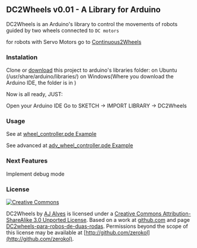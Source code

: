 ## DC2Wheels v0.01 - A Library for Arduino

DC2Wheels is an Arduino's library to control the movements of robots guided by two wheels connected to `DC motors`

for robots with Servo Motors go to [Continuous2Wheels](http://github.com/zerokol/Continuous2Wheels)

### Instalation

Clone or [download](https://github.com/zerokol/DC2Wheels/downloads) this project to arduino's libraries folder:
on Ubuntu (/usr/share/arduino/libraries/) on Windows(Where you download the Arduino IDE, the folder is in )

Now is all ready, JUST:

Open your Arduino IDE
Go to SKETCH → IMPORT LIBRARY → DC2Wheels

### Usage

See at [wheel_controller.pde Example](http://github.com/zerokol/DC2Wheels/blob/master/examples/wheel_controller/wheel_controller.pde)

See advanced at [adv_wheel_controller.pde Example](http://github.com/zerokol/DC2Wheels/blob/master/examples/advanced_wheel_controller/adv_wheel_controller.pde)

### Next Features

Implement debug mode

### License

[![Creative Commons](http://i.creativecommons.org/l/by-sa/3.0/88x31.png)](http://creativecommons.org/licenses/by-sa/3.0/)

DC2Wheels by [AJ Alves](http://zerokol.com) is licensed under a [Creative Commons Attribution-ShareAlike 3.0 Unported License](http://creativecommons.org/licenses/by-sa/3.0/).
Based on a work at [github.com](http://github.com/zerokol/DC2Wheels) and page [DC2wheels-para-robos-de-duas-rodas](http://www.zerokol.com/2012/05/DC2wheels-para-robos-de-duas.html).
Permissions beyond the scope of this license may be available at [http://github.com/zerokol](http://github.com/zerokol).